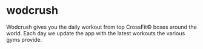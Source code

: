 # wodcrush
Wodcrush gives you the daily workout from top CrossFit© boxes around the world. Each day we update the app with the latest workouts the various gyms provide.

